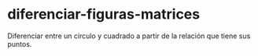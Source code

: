 # diferenciar-figuras-matrices
Diferenciar entre un círculo y cuadrado a partir de la relación que tiene sus puntos.
